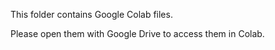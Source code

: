 This folder contains Google Colab files.
<p>Please open them with Google Drive to access them in Colab.</p>
